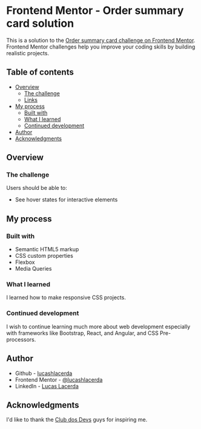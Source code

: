 # Frontend Mentor - Order summary card solution

This is a solution to the [Order summary card challenge on Frontend Mentor](https://www.frontendmentor.io/challenges/order-summary-component-QlPmajDUj). Frontend Mentor challenges help you improve your coding skills by building realistic projects. 

## Table of contents

- [Overview](#overview)
  - [The challenge](#the-challenge)
  - [Links](#links)
- [My process](#my-process)
  - [Built with](#built-with)
  - [What I learned](#what-i-learned)
  - [Continued development](#continued-development)
- [Author](#author)
- [Acknowledgments](#acknowledgments)

## Overview

### The challenge

Users should be able to:

- See hover states for interactive elements

## My process

### Built with

- Semantic HTML5 markup
- CSS custom properties
- Flexbox
- Media Queries

### What I learned

I learned how to make responsive CSS projects.

### Continued development

I wish to continue learning much more about web development especially with frameworks like Bootstrap, React, and Angular, and CSS Pre-processors.

## Author

- Github - [lucashlacerda](https://github.com/lucashlacerda)
- Frontend Mentor - [@lucashlacerda](https://www.frontendmentor.io/profile/lucashlacerda)
- LinkedIn - [Lucas Lacerda](https://www.linkedin.com/in/lucas-lacerda-a7156a165/)

## Acknowledgments

I'd like to thank the [Club dos Devs](https://github.com/ClubDosDevs) guys for inspiring me.
